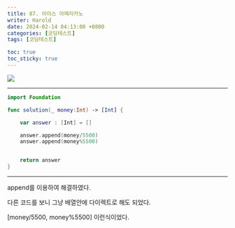 ```yaml
---
title: 87. 아이스 아메리카노
writer: Harold
date: 2024-02-14 04:13:00 +0800
categories: [코딩테스트]
tags: [코딩테스트]

toc: true
toc_sticky: true
---
```

![](https://velog.velcdn.com/images/haroldfromk/post/f66777e2-e9f4-4cd6-a7ce-db2190ba3d2c/image.png)

---
```swift
import Foundation

func solution(_ money:Int) -> [Int] {

    var answer : [Int] = []

    answer.append(money/5500)
    answer.append(money%5500)


    return answer
}
```
---
append를 이용하여 해결하였다.

다른 코드를 보니 그냥 배열안에 다이렉트로 해도 되었다.

[money/5500, money%5500]
이런식이었다.